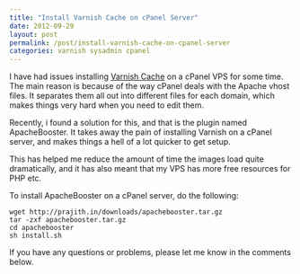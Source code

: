 ```yaml
---
title: "Install Varnish Cache on cPanel Server"
date: 2012-09-29
layout: post
permalink: /post/install-varnish-cache-on-cpanel-server
categories: varnish sysadmin cpanel
---
```


I have had issues installing [Varnish Cache](http://scottymeuk.in/Joxt) on a cPanel VPS for some time. The main reason is because of the way cPanel deals with the Apache vhost files. It separates them all out into different files for each domain, which makes things very hard when you need to edit them.

Recently, i found a solution for this, and that is the plugin named ApacheBooster. It takes away the pain of installing Varnish on a cPanel server, and makes things a hell of a lot quicker to get setup.

This has helped me reduce the amount of time the images load quite dramatically, and it has also meant that my VPS has more free resources for PHP etc.

To install ApacheBooster on a cPanel server, do the following:

~~~
wget http://prajith.in/downloads/apachebooster.tar.gz
tar -zxf apachebooster.tar.gz
cd apachebooster
sh install.sh
~~~

If you have any questions or problems, please let me know in the comments below.
